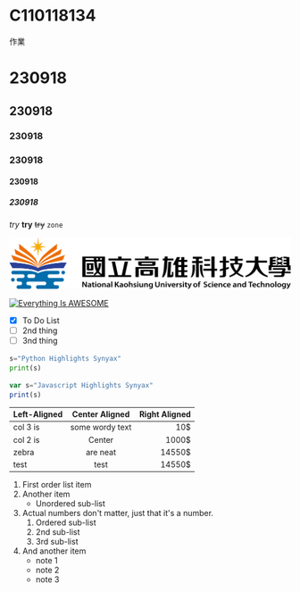 # C110118134
作業
# 230918
## 230918
### 230918
### 230918
#### 230918
##### 230918
*try*
**try**
~~try~~
`zone`

![NKUST](nkust.png "高科大")

[![Everything Is AWESOME](https://img.youtube.com/vi/StTqXEQ2l-Y/0.jpg)](https://www.youtube.com/watch?v=StTqXEQ2l-Y "Everything Is AWESOME")


 - [x] To Do List
 - [ ] 2nd thing
 - [ ] 3nd thing

```python
s="Python Highlights Synyax"
print(s)
```
```js
var s="Javascript Highlights Synyax"
print(s)
```

|Left-Aligned|Center Aligned|Right Aligned|
|:-----------|:--------------:|----:|
|col 3 is    |some wordy text|10$|
|col 2 is    |Center|1000$|
|zebra      |are neat|14550$|
|test      |test|14550$|

1. First order list item
2. Another item
   *  Unordered sub-list
3. Actual numbers don't matter, just that it's a number.
   1.  Ordered sub-list
   2.  2nd sub-list
   3.  3rd sub-list
4. And another item
   + note 1
   - note 2
   * note 3

